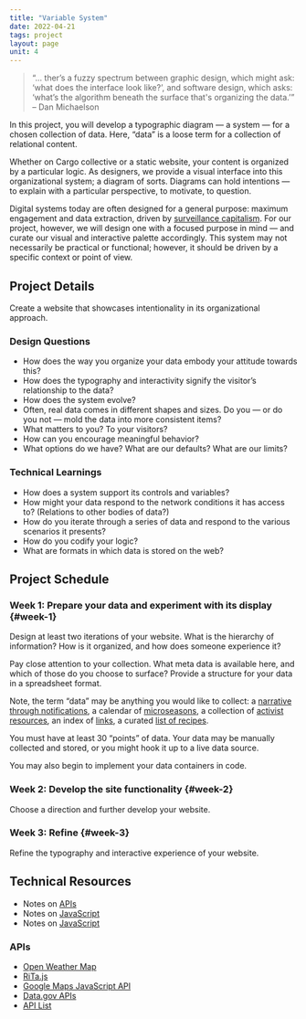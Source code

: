 ```yaml
---
title: "Variable System"
date: 2022-04-21
tags: project
layout: page
unit: 4
---
```


> “... ther’s a fuzzy spectrum between graphic design, which might ask: ‘what does the interface look like?’, and software design, which asks: ‘what’s the algorithm beneath the surface that's organizing the data.’”
– Dan Michaelson

In this project, you will develop a typographic diagram — a system — for a chosen collection of data. Here, “data” is a loose term for a collection of relational content.

Whether on Cargo collective or a static website, your content is organized by a particular logic. As designers, we provide a visual interface into this organizational system; a diagram of sorts. Diagrams can hold intentions — to explain with a particular perspective, to motivate, to question. 

Digital systems today are often designed for a general purpose: maximum engagement and data extraction, driven by [surveillance capitalism](https://www.nytimes.com/2021/01/29/opinion/sunday/facebook-surveillance-society-technology.html). For our project, however, we will design one with a focused purpose in mind — and curate our visual and interactive palette accordingly. This system may not necessarily be practical or functional; however, it should be driven by a specific context or point of view.

## Project Details
Create a website that showcases intentionality in its organizational approach.

### Design Questions
- How does the way you organize your data embody your attitude towards this?
- How does the typography and interactivity signify the visitor’s relationship to the data?
- How does the system evolve?
- Often, real data comes in different shapes and sizes. Do you — or do you not — mold the data into more consistent items?
- What matters to you? To your visitors?
- How can you encourage meaningful behavior?
- What options do we have? What are our defaults? What are our limits?

### Technical Learnings
- How does a system support its controls and variables?
- How might your data respond to the network conditions it has access to? (Relations to other bodies of data?)
- How do you iterate through a series of data and respond to the various scenarios it presents?
- How do you codify your logic?
- What are formats in which data is stored on the web?

## Project Schedule

### Week 1: Prepare your data and experiment with its display {#week-1}
Design at least two iterations of your website. What is the hierarchy of information? How is it organized, and how does someone experience it?

Pay close attention to your collection. What meta data is available here, and which of those do you choose to surface?
Provide a structure for your data in a spreadsheet format.

Note, the term “data” may be anything you would like to collect: a [narrative through notifications](https://a-friend-is-writing.new-document.net/), a calendar of [microseasons](https://pentad.world), a collection of [activist resources](https://www.cbpm.org/files/BlackOrganizations.html), an index of [links](https://cyberfeminismindex.com/), a curated [list of recipes](https://recipes.happyfamilymkt.com/).

You must have at least 30 “points” of data. Your data may be manually collected and stored, or you might hook it up to a live data source.

You may also begin to implement your data containers in code.

### Week 2: Develop the site functionality {#week-2}
Choose a direction and further develop your website.

### Week 3: Refine {#week-3}
Refine the typography and interactive experience of your website.

## Technical Resources
- Notes on [APIs](/notes/10-apis)
- Notes on [JavaScript](/notes/09-jQuery/)
- Notes on [JavaScript](/notes/08-javascript/)

### APIs
- [Open Weather Map](https://openweathermap.org/)
- [RiTa.js](https://rednoise.org/rita/)
- [Google Maps JavaScript API](https://developers.google.com/maps/documentation/javascript/overview)
- [Data.gov APIs](https://www.data.gov/developers/apis)
- [API List](https://apilist.fun/)
